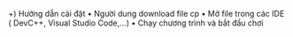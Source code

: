 +) Hướng dẫn cài đặt
•	Người dung download file cp
•	Mở file trong các IDE ( DevC++, Visual Studio Code,…)
•	Chạy chương trình và bắt đầu chơi

